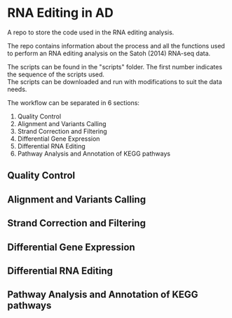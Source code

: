 # RNA Editing in AD
A repo to store the code used in the RNA editing analysis.

The repo contains information about the process and all the functions used to perform an RNA editing analysis
on the Satoh (2014) RNA-seq data.

The scripts can be found in the "scripts" folder. The first number indicates the sequence of the scripts used.\
The scripts can be downloaded and run with modifications to suit the data needs.

The workflow can be separated in 6 sections:

1. Quality Control
2. Alignment and Variants Calling
3. Strand Correction and Filtering
4. Differential Gene Expression
5. Differential RNA Editing
6. Pathway Analysis and Annotation of KEGG pathways

## Quality Control

## Alignment and Variants Calling

## Strand Correction and Filtering

## Differential Gene Expression

## Differential RNA Editing

## Pathway Analysis and Annotation of KEGG pathways
